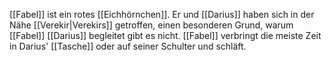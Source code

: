 [[Fabel]] ist ein rotes [[Eichhörnchen]]. Er und [[Darius]] haben sich in der Nähe [[Verekir|Verekirs]] getroffen, einen besonderen Grund, warum [[Fabel]] [[Darius]] begleitet gibt es nicht. [[Fabel]] verbringt die meiste Zeit in Darius' [[Tasche]] oder auf seiner Schulter und schläft.